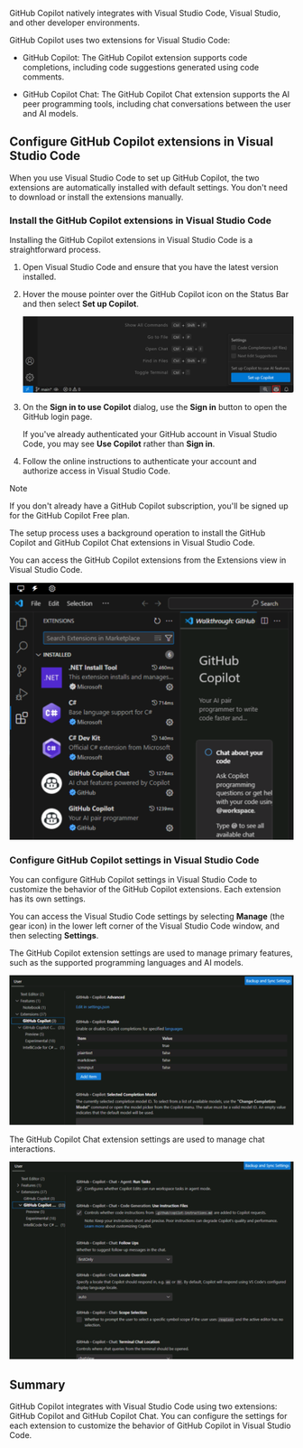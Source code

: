 GitHub Copilot natively integrates with Visual Studio Code, Visual Studio, and other developer environments.

GitHub Copilot uses two extensions for Visual Studio Code:

- GitHub Copilot: The GitHub Copilot extension supports code completions, including code suggestions generated using code comments.

- GitHub Copilot Chat: The GitHub Copilot Chat extension supports the AI peer programming tools, including chat conversations between the user and AI models.

## Configure GitHub Copilot extensions in Visual Studio Code

When you use Visual Studio Code to set up GitHub Copilot, the two extensions are automatically installed with default settings. You don't need to download or install the extensions manually.

### Install the GitHub Copilot extensions in Visual Studio Code

Installing the GitHub Copilot extensions in Visual Studio Code is a straightforward process.

1. Open Visual Studio Code and ensure that you have the latest version installed.

1. Hover the mouse pointer over the GitHub Copilot icon on the Status Bar and then select **Set up Copilot**.

    ![Screenshot showing the GitHub Copilot Settings button.](../media/setup-copilot-status-bar.png)

1. On the **Sign in to use Copilot** dialog, use the **Sign in** button to open the GitHub login page.

    If you've already authenticated your GitHub account in Visual Studio Code, you may see **Use Copilot** rather than **Sign in**.

1. Follow the online instructions to authenticate your account and authorize access in Visual Studio Code.

> [!NOTE]
> If you don't already have a GitHub Copilot subscription, you'll be signed up for the GitHub Copilot Free plan.

The setup process uses a background operation to install the GitHub Copilot and GitHub Copilot Chat extensions in Visual Studio Code.

You can access the GitHub Copilot extensions from the Extensions view in Visual Studio Code.

![Screenshot showing the GitHub Copilot extensions.](../media/github-copilot-extensions-vscode.png)

### Configure GitHub Copilot settings in Visual Studio Code

You can configure GitHub Copilot settings in Visual Studio Code to customize the behavior of the GitHub Copilot extensions. Each extension has its own settings.

You can access the Visual Studio Code settings by selecting **Manage** (the gear icon) in the lower left corner of the Visual Studio Code window, and then selecting **Settings**.

The GitHub Copilot extension settings are used to manage primary features, such as the supported programming languages and AI models.

![Screenshot showing the GitHub Copilot extension settings.](../media/github-copilot-extension-settings.png)

The GitHub Copilot Chat extension settings are used to manage chat interactions.

![Screenshot showing the GitHub Copilot Chat extension settings.](../media/github-copilot-chat-extension-settings.png)

## Summary

GitHub Copilot integrates with Visual Studio Code using two extensions: GitHub Copilot and GitHub Copilot Chat. You can configure the settings for each extension to customize the behavior of GitHub Copilot in Visual Studio Code.
